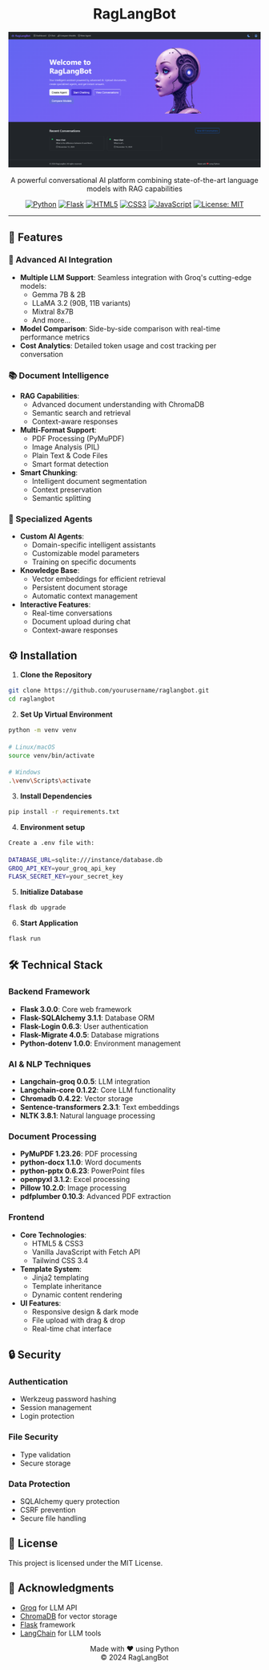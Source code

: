 <div align="center">
  <h1>RagLangBot</h1>

  ![RagLangBot Homepage](assets/RagLangBot.png)

  <p align="center">
    A powerful conversational AI platform combining state-of-the-art language models with RAG capabilities
  </p>

[![Python](https://img.shields.io/badge/python-v3.9+-blue.svg)](https://www.python.org/)
[![Flask](https://img.shields.io/badge/flask-v3.0.0-green.svg)](https://flask.palletsprojects.com/)
[![HTML5](https://img.shields.io/badge/html5-%23E34F26.svg?style=flat&logo=html5&logoColor=white)](https://html.spec.whatwg.org/)
[![CSS3](https://img.shields.io/badge/css3-%231572B6.svg?style=flat&logo=css3&logoColor=white)](https://www.w3.org/Style/CSS/)
[![JavaScript](https://img.shields.io/badge/javascript-%23323330.svg?style=flat&logo=javascript&logoColor=%23F7DF1E)](https://developer.mozilla.org/en-US/docs/Web/JavaScript)
[![License: MIT](https://img.shields.io/badge/License-MIT-yellow.svg)](https://opensource.org/licenses/MIT)
</div>

---

## 🌟 Features

### 🤖 Advanced AI Integration
- **Multiple LLM Support**: Seamless integration with Groq's cutting-edge models:
  - Gemma 7B & 2B
  - LLaMA 3.2 (90B, 11B variants)
  - Mixtral 8x7B
  - And more...
- **Model Comparison**: Side-by-side comparison with real-time performance metrics
- **Cost Analytics**: Detailed token usage and cost tracking per conversation

### 📚 Document Intelligence
- **RAG Capabilities**: 
  - Advanced document understanding with ChromaDB
  - Semantic search and retrieval
  - Context-aware responses
- **Multi-Format Support**:
  - PDF Processing (PyMuPDF)
  - Image Analysis (PIL)
  - Plain Text & Code Files
  - Smart format detection
- **Smart Chunking**: 
  - Intelligent document segmentation
  - Context preservation
  - Semantic splitting

### 🎯 Specialized Agents
- **Custom AI Agents**: 
  - Domain-specific intelligent assistants
  - Customizable model parameters
  - Training on specific documents
- **Knowledge Base**: 
  - Vector embeddings for efficient retrieval
  - Persistent document storage
  - Automatic context management
- **Interactive Features**:
  - Real-time conversations
  - Document upload during chat
  - Context-aware responses

## ⚙️ Installation

1. **Clone the Repository**
```bash
git clone https://github.com/yourusername/raglangbot.git
cd raglangbot
```

2. **Set Up Virtual Environment**
```bash
python -m venv venv

# Linux/macOS
source venv/bin/activate

# Windows
.\venv\Scripts\activate
```

3. **Install Dependencies**
```bash
pip install -r requirements.txt
```
4. **Environment setup**
```bash
Create a .env file with:

DATABASE_URL=sqlite:///instance/database.db
GROQ_API_KEY=your_groq_api_key
FLASK_SECRET_KEY=your_secret_key
```

5. **Initialize Database**
```bash
flask db upgrade
```

6. **Start Application**
```bash
flask run
```
## 🛠 Technical Stack

### Backend Framework
- **Flask 3.0.0**: Core web framework
- **Flask-SQLAlchemy 3.1.1**: Database ORM
- **Flask-Login 0.6.3**: User authentication
- **Flask-Migrate 4.0.5**: Database migrations
- **Python-dotenv 1.0.0**: Environment management

### AI & NLP Techniques
- **Langchain-groq 0.0.5**: LLM integration
- **Langchain-core 0.1.22**: Core LLM functionality
- **Chromadb 0.4.22**: Vector storage
- **Sentence-transformers 2.3.1**: Text embeddings
- **NLTK 3.8.1**: Natural language processing

### Document Processing
- **PyMuPDF 1.23.26**: PDF processing
- **python-docx 1.1.0**: Word documents
- **python-pptx 0.6.23**: PowerPoint files
- **openpyxl 3.1.2**: Excel processing
- **Pillow 10.2.0**: Image processing
- **pdfplumber 0.10.3**: Advanced PDF extraction

### Frontend
- **Core Technologies**: 
  - HTML5 & CSS3
  - Vanilla JavaScript with Fetch API
  - Tailwind CSS 3.4
- **Template System**: 
  - Jinja2 templating
  - Template inheritance
  - Dynamic content rendering
- **UI Features**:
  - Responsive design & dark mode
  - File upload with drag & drop
  - Real-time chat interface

## 🔒 Security

### Authentication
- Werkzeug password hashing
- Session management
- Login protection

### File Security
- Type validation
- Secure storage

### Data Protection
- SQLAlchemy query protection
- CSRF prevention
- Secure file handling

## 📝 License

This project is licensed under the MIT License.

## 🙏 Acknowledgments

- [Groq](https://groq.com/) for LLM API
- [ChromaDB](https://www.trychroma.com/) for vector storage
- [Flask](https://flask.palletsprojects.com/) framework
- [LangChain](https://www.langchain.com/) for LLM tools



<p align="center">
  Made with ❤️ using Python  <br />
  © 2024 RagLangBot
</p>
